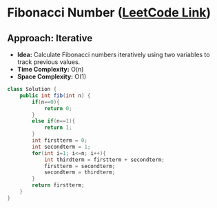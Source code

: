 # Fibonacci Number ([LeetCode Link](https://leetcode.com/problems/fibonacci-number/))

## Approach: Iterative
- **Idea:** Calculate Fibonacci numbers iteratively using two variables to track previous values.
- **Time Complexity:** O(n)
- **Space Complexity:** O(1)

```java
class Solution {
    public int fib(int n) {
        if(n==0){
            return 0;
        }
        else if(n==1){
            return 1;
        }
        int firstterm = 0;
        int secondterm = 1;
        for(int i=1; i<=n; i++){
            int thirdterm = firstterm + secondterm;
            firstterm = secondterm;
            secondterm = thirdterm;
        }
        return firstterm;
    }
}
```